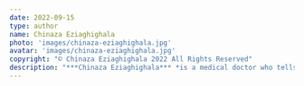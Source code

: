 ```yaml
---
date: 2022-09-15
type: author
name: Chinaza Eziaghighala
photo: 'images/chinaza-eziaghighala.jpg'
avatar: 'images/chinaza-eziaghighala.jpg'
copyright: "© Chinaza Eziaghighala 2022 All Rights Reserved"
description: "***Chinaza Eziaghighala*** *is a medical doctor who tells stories. An interdisciplinary writer at the intersection of health, film/TV, comics and literature, she is a University of Iowa International Writing Program Alum. Her works appear or are forthcoming in The British Science Fiction Association's* Fission #2 Vol 1 Anthology, Metastellar, *Hellboundbooks'* Kids are Hell Anthology, Brittle Paper, Afritondo, *and the British Science Fiction Association's* Focus. CHIMERA, *her debut novella, is forthcoming in 2024 from Nosetouch Press. She is a member of the Science Fiction Writers Association of America and the African Speculative Fiction Society, a First Reader for* Cosmic Roots and Eldritch Shores, *and a Guest Nonfiction Editor for* Please See Me. *Connect with her [here](http://chinazaeziaghighala.disha.page/) or on [Twitter](https://twitter.com/chinazaezims).*"
---
```

